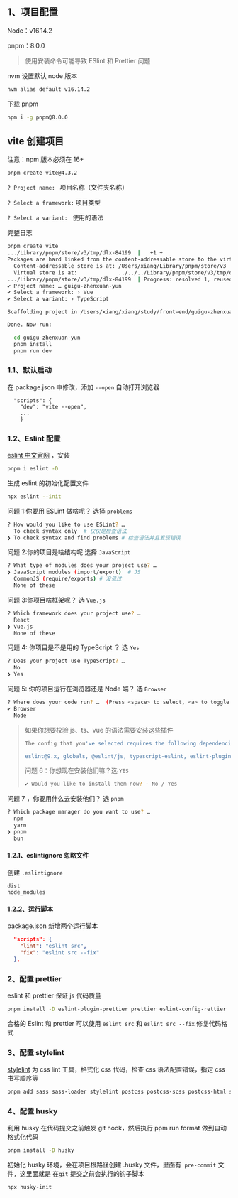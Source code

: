## 1、项目配置

Node：v16.14.2

pnpm：8.0.0

> 使用安装命令可能导致 ESlint 和 Prettier 问题

nvm 设置默认 node 版本

```sh
nvm alias default v16.14.2
```

下载 pnpm

```sh
npm i -g pnpm@8.0.0
```

## vite 创建项目

注意：npm 版本必须在 16+

```sh
pnpm create vite@4.3.2
```

`? Project name: ` 项目名称（文件夹名称）

`? Select a framework:` 项目类型

`? Select a variant: ` 使用的语法

完整日志

```sh
pnpm create vite
.../Library/pnpm/store/v3/tmp/dlx-84199  |   +1 +
Packages are hard linked from the content-addressable store to the virtual store.
  Content-addressable store is at: /Users/xiang/Library/pnpm/store/v3
  Virtual store is at:             ../../../Library/pnpm/store/v3/tmp/dlx-84199/node_modules/.pnpm
.../Library/pnpm/store/v3/tmp/dlx-84199  | Progress: resolved 1, reused 1, downloaded 0, added 1, done
✔ Project name: … guigu-zhenxuan-yun
✔ Select a framework: › Vue
✔ Select a variant: › TypeScript

Scaffolding project in /Users/xiang/xiang/study/front-end/guigu-zhenxuan-yun...

Done. Now run:

  cd guigu-zhenxuan-yun
  pnpm install
  pnpm run dev
```

### 1.1、默认启动

在 package.json 中修改，添加 `--open` 自动打开浏览器

```
  "scripts": {
    "dev": "vite --open",
    ...
    }
```

### 1.2、Eslint 配置

[eslint 中文官网](http://eslint.cn) ，安装

```sh
pnpm i eslint -D
```

生成 eslint 的初始化配置文件

```sh
npx eslint --init
```

问题 1:你要用 ESLint 做啥呢？ 选择 `problems`

```sh
? How would you like to use ESLint? …
  To check syntax only  # 仅仅是检查语法
❯ To check syntax and find problems # 检查语法并且发现错误
```

问题 2:你的项目是啥结构呢 选择 `JavaScript`

```sh
? What type of modules does your project use? …
❯ JavaScript modules (import/export)  # JS
  CommonJS (require/exports) # 没见过
  None of these
```

问题 3:你项目啥框架呢？ 选 `Vue.js`

```sh
? Which framework does your project use? …
  React
❯ Vue.js
  None of these
```

问题 4: 你项目是不是用的 TypeScript ？ 选 `Yes`

```sh
? Does your project use TypeScript? …
  No
❯ Yes
```

问题 5: 你的项目运行在浏览器还是 Node 端？ 选 `Browser`

```sh
? Where does your code run? …  (Press <space> to select, <a> to toggle all, <i> to invert selection)
✔ Browser
  Node
```

> 如果你想要校验 js、ts、vue 的语法需要安装这些插件
>
> ```sh
> The config that you've selected requires the following dependencies:
>
> eslint@9.x, globals, @eslint/js, typescript-eslint, eslint-plugin-vue
> ```
>
> 问题 6：你想现在安装他们嘛？选 `YES`
>
> ```sh
> ✔ Would you like to install them now? · No / Yes
> ```

问题 7 ，你要用什么去安装他们？ 选 `pnpm`

```sh
? Which package manager do you want to use? …
  npm
  yarn
❯ pnpm
  bun
```

#### 1.2.1、eslintignore 忽略文件

创建 `.eslintignore`

```
dist
node_modules
```

#### 1.2.2、运行脚本

package.json 新增两个运行脚本

```json
  "scripts": {
    "lint": "eslint src",
    "fix": "eslint src --fix"
  },
```

### 2、配置 prettier

eslint 和 prettier 保证 js 代码质量

```sh
pnpm install -D eslint-plugin-prettier prettier eslint-config-rettier
```

合格的 Eslint 和 prettier 可以使用 `eslint src` 和 `eslint src --fix` 修复代码格式

### 3、配置 stylelint

[stylelint](https://stylelint.bootcss.com/) 为 css lint 工具，格式化 css 代码，检查 css 语法配置错误，指定 css 书写顺序等

```sh
pnpm add sass sass-loader stylelint postcss postcss-scss postcss-html stylelint-config-prettier stylelint-config-recess-order stylelint-config-recommended-scss stylelint-config-standard stylelint-config-standard-vue stylelint-scss stylelint-order stylelint-config-statndard-scss -D
```

### 4、配置 husky

利用 husky 在代码提交之前触发 git hook，然后执行 ppm run format 做到自动格式化代码

```sh
pnpm install -D husky
```

初始化 husky 环境，会在项目根路径创建 .husky 文件，里面有` pre-commit` 文件，这里面就是 在`git` 提交之前会执行的钩子脚本

```sh
npx husky-init
```
